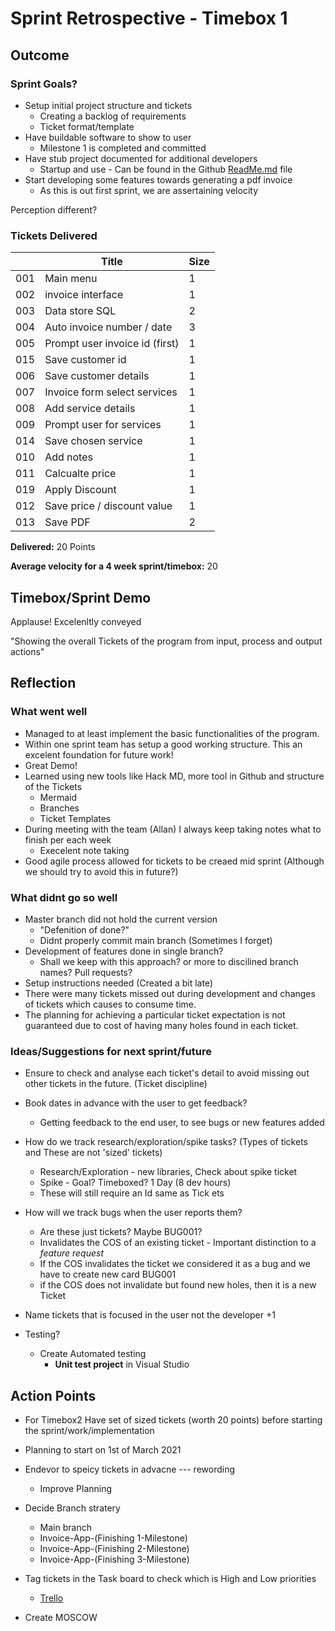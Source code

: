 # Sprint Retrospective - Timebox 1

## Outcome

### Sprint Goals?
* Setup initial project structure and tickets
    * Creating a backlog of requirements
    * Ticket format/template
* Have buildable software to show to user
    * Milestone 1 is completed and committed
* Have stub project documented for additional developers
    * Startup and use - Can be found in the Github [ReadMe.md](https://hackmd.io/l4Rnry2HQmOzF1UrygD4XA) file 
* Start developing some features towards generating a pdf invoice
    * As this is out first sprint, we are assertaining velocity


Perception different?


### Tickets Delivered

|     | Title          | Size |
|-----|-----------|---|
| 001 | Main menu | 1 |
| 002 | invoice interface | 1 |
| 003 | Data store SQL | 2 | ?? Probably a 3
| 004 | Auto invoice number / date | 3 |
| 005 | Prompt user invoice id (first) | 1 | ??? spawed other ticket
| 015 | Save customer id | 1 |
| 006 | Save customer details | 1 |
| 007 | Invoice form select services | 1 |
| 008 | Add service details | 1 |
| 009 | Prompt user for services | 1 |
| 014 | Save chosen service | 1 |
| 010 | Add notes | 1 |
| 011 | Calcualte price | 1 | ??? Engineering
| 019 | Apply Discount | 1 |
| 012 | Save price / discount value | 1 |
| 013 | Save PDF | 2 |

**Delivered:** 20 Points

**Average velocity for a 4 week sprint/timebox:** 20



## Timebox/Sprint Demo

Applause!
Excelenltly conveyed

"Showing the overall Tickets of the program from input, process and output actions"


## Reflection


### What went well

* Managed to at least implement the basic functionalities of the program.
* Within one sprint team has setup a good working structure. This an excelent foundation for future work! 
* Great Demo!
* Learned using new tools like Hack MD, more tool in Github and structure of the Tickets
    * Mermaid
    * Branches
    * Ticket Templates
* During meeting with the team (Allan) I always keep taking notes what to finish per each week
    * Execelent note taking
* Good agile process allowed for tickets to be creaed mid sprint (Although we should try to avoid this in future?)


### What didnt go so well

* Master branch did not hold the current version
    * "Defenition of done?"
    * Didnt properly commit main branch (Sometimes I forget)
* Development of features done in single branch?
    * Shall we keep with this approach? or more to discilined branch names? Pull requests?
* Setup instructions needed (Created a bit late)
* There were many tickets missed out during development and changes of tickets which causes to consume time. 
* The planning for achieving a particular ticket expectation is not guaranteed due to cost of having many holes found in each ticket. 


### Ideas/Suggestions for next sprint/future
* Ensure to check and analyse each ticket's detail to avoid missing out other tickets in the future. (Ticket discipline)
* Book dates in advance with the user to get feedback? 
    * Getting feedback to the end user, to see bugs or new features added
* How do we track research/exploration/spike tasks? (Types of tickets and  These are not 'sized' tickets)
    * Research/Exploration - new libraries, Check about spike ticket
    * Spike - Goal? Timeboxed? 1 Day (8 dev hours)
    * These will still require an Id same as Tick ets
* How will we track bugs when the user reports them? 
    * Are these just tickets? Maybe BUG001?
    * Invalidates the COS of an existing ticket - Important distinction to a _feature request_
    * If the COS invalidates the ticket we considered it as a bug and we have to create new card BUG001
    * if the COS does not invalidate but found new holes, then it is a new Ticket
* Name tickets that is focused in the user not the developer +1


* Testing?
    * Create Automated testing
        * **Unit test project** in Visual Studio


## Action Points

* For Timebox2 Have set of sized tickets (worth 20 points) before starting the sprint/work/implementation
* Planning to start on 1st of March 2021
* Endevor to speicy tickets in advacne --- rewording
    * Improve Planning 
* Decide Branch stratery

    * Main branch
    * Invoice-App-(Finishing 1-Milestone)
    * Invoice-App-(Finishing 2-Milestone)
    * Invoice-App-(Finishing 3-Milestone)
* Tag tickets in the Task board to check which is High and Low priorities
    * [Trello](https://trello.com/invite/b/cx2xwnkH/df49ae2947e0e45b88522f4a3e404579/task-board-invoice-application)
* Create MOSCOW
